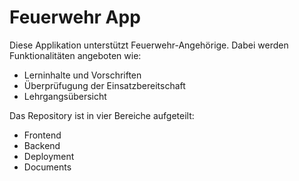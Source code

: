 # Feuerwehr App

Diese Applikation unterstützt Feuerwehr-Angehörige. Dabei werden Funktionalitäten angeboten wie:

- Lerninhalte und Vorschriften
- Überprüfugung der Einsatzbereitschaft
- Lehrgangsübersicht

Das Repository ist in vier Bereiche aufgeteilt:

- Frontend
- Backend
- Deployment
- Documents

